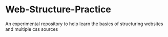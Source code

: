 # Web-Structure-Practice
An experimental repository to help learn the basics of structuring websites and multiple css sources
